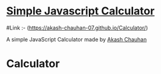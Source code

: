 # [Simple Javascript Calculator](https://github.com/akash-chauhan-07/Calculator) 

#Link :- (https://akash-chauhan-07.github.io/Calculator/)

A simple JavaScript Calculator made by [Akash Chauhan](https://github.com/akash-chauhan-07)

# Calculator
